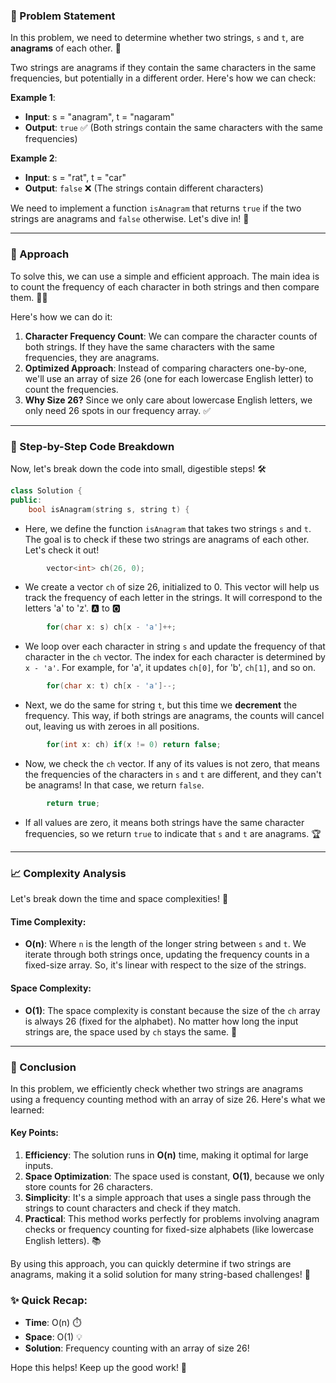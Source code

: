 ### 🚀 Problem Statement

In this problem, we need to determine whether two strings, `s` and `t`, are **anagrams** of each other. 🧩 

Two strings are anagrams if they contain the same characters in the same frequencies, but potentially in a different order. Here's how we can check:

**Example 1**:
- **Input**: s = "anagram", t = "nagaram"
- **Output**: `true` ✅ (Both strings contain the same characters with the same frequencies)

**Example 2**:
- **Input**: s = "rat", t = "car"
- **Output**: `false` ❌ (The strings contain different characters)

We need to implement a function `isAnagram` that returns `true` if the two strings are anagrams and `false` otherwise. Let's dive in! 🎯

---

### 🧠 Approach

To solve this, we can use a simple and efficient approach. The main idea is to count the frequency of each character in both strings and then compare them. 🧑‍💻

Here's how we can do it:

1. **Character Frequency Count**: We can compare the character counts of both strings. If they have the same characters with the same frequencies, they are anagrams.
2. **Optimized Approach**: Instead of comparing characters one-by-one, we'll use an array of size 26 (one for each lowercase English letter) to count the frequencies.
3. **Why Size 26?** Since we only care about lowercase English letters, we only need 26 spots in our frequency array. ✅

---

### 🔨 Step-by-Step Code Breakdown

Now, let's break down the code into small, digestible steps! 🛠️

```cpp
class Solution {
public:
    bool isAnagram(string s, string t) {
```
- Here, we define the function `isAnagram` that takes two strings `s` and `t`. The goal is to check if these two strings are anagrams of each other. Let's check it out!

```cpp
        vector<int> ch(26, 0);
```
- We create a vector `ch` of size 26, initialized to 0. This vector will help us track the frequency of each letter in the strings. It will correspond to the letters 'a' to 'z'. 🅰️ to 🅾️

```cpp
        for(char x: s) ch[x - 'a']++;
```
- We loop over each character in string `s` and update the frequency of that character in the `ch` vector. The index for each character is determined by `x - 'a'`. For example, for 'a', it updates `ch[0]`, for 'b', `ch[1]`, and so on.

```cpp
        for(char x: t) ch[x - 'a']--;
```
- Next, we do the same for string `t`, but this time we **decrement** the frequency. This way, if both strings are anagrams, the counts will cancel out, leaving us with zeroes in all positions.

```cpp
        for(int x: ch) if(x != 0) return false;
```
- Now, we check the `ch` vector. If any of its values is not zero, that means the frequencies of the characters in `s` and `t` are different, and they can't be anagrams! In that case, we return `false`.

```cpp
        return true;
```
- If all values are zero, it means both strings have the same character frequencies, so we return `true` to indicate that `s` and `t` are anagrams. 🏆

---

### 📈 Complexity Analysis

Let's break down the time and space complexities! 🧮

#### Time Complexity:
- **O(n)**: Where `n` is the length of the longer string between `s` and `t`. We iterate through both strings once, updating the frequency counts in a fixed-size array. So, it's linear with respect to the size of the strings.

#### Space Complexity:
- **O(1)**: The space complexity is constant because the size of the `ch` array is always 26 (fixed for the alphabet). No matter how long the input strings are, the space used by `ch` stays the same. 💾

---

### 🏁 Conclusion

In this problem, we efficiently check whether two strings are anagrams using a frequency counting method with an array of size 26. Here's what we learned:

#### Key Points:
1. **Efficiency**: The solution runs in **O(n)** time, making it optimal for large inputs.
2. **Space Optimization**: The space used is constant, **O(1)**, because we only store counts for 26 characters.
3. **Simplicity**: It's a simple approach that uses a single pass through the strings to count characters and check if they match.
4. **Practical**: This method works perfectly for problems involving anagram checks or frequency counting for fixed-size alphabets (like lowercase English letters). 📚

By using this approach, you can quickly determine if two strings are anagrams, making it a solid solution for many string-based challenges! 💪

### ✨ Quick Recap:
- **Time**: O(n) ⏱️
- **Space**: O(1) 💡
- **Solution**: Frequency counting with an array of size 26!

Hope this helps! Keep up the good work! 👏
